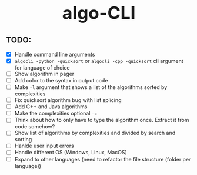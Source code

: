<h1 align="center" style="font-size: 3rem;">
algo-CLI
</h1>

## TODO:

- [x] Handle command line arguments
- [x] `algocli -python -quicksort` or `algocli -cpp -quicksort` cli argument for language of choice
- [ ] Show algorithm in pager
- [ ] Add color to the syntax in output code
- [ ] Make `-l` argument that shows a list of the algorithms sorted by complexities
- [ ] Fix quicksort algorithm bug with list splicing
- [ ] Add C++ and Java algorithms
- [ ] Make the complexities optional `-c`
- [ ] Think about how to only have to type the algorithm once. Extract it from code somehow?
- [ ] Show list of algorithms by complexities and divided by search and sorting
- [ ] Hanlde user input errors
- [ ] Handle different OS (Windows, Linux, MacOS)
- [ ] Expand to other languages (need to refactor the file structure (folder per language))
